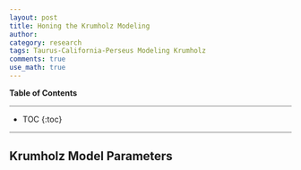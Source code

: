 ```yaml
---
layout: post
title: Honing the Krumholz Modeling
author:
category: research
tags: Taurus-California-Perseus Modeling Krumholz
comments: true
use_math: true
---
```


**Table of Contents**

<hr style="height:2px; background-color:#b6b6b6"/>

* TOC
{:toc}

<hr style="height:2px; background-color:#b6b6b6"/>

## **Krumholz Model Parameters**






